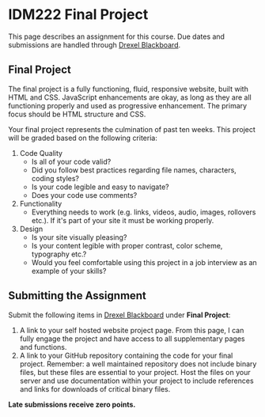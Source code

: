 # IDM222 Final Project

This page describes an assignment for this course. Due dates and submissions are handled through [Drexel Blackboard](https://learn.dcollege.net/).

## Final Project

The final project is a fully functioning, fluid, responsive website, built with HTML and CSS. JavaScript enhancements are okay, as long as they are all functioning properly and used as progressive enhancement. The primary focus should be HTML structure and CSS.

Your final project represents the culmination of past ten weeks.  This project will be graded based on the following criteria:

1. Code Quality
    - Is all of your code valid?
    - Did you follow best practices regarding file names, characters, coding styles?
    - Is your code legible and easy to navigate?
    - Does your code use comments?
1. Functionality
    - Everything needs to work (e.g. links, videos, audio, images, rollovers etc.). If it's part of your site it must be working properly.
1. Design
    - Is your site visually pleasing?
    - Is your content legible with proper contrast, color scheme, typography etc.?
    - Would you feel comfortable using this project in a job interview as an example of your skills?

## Submitting the Assignment

Submit the following items in [Drexel Blackboard](https://learn.dcollege.net/) under **Final Project**:

1. A link to your self hosted website project page. From this page, I can fully engage the project and have access to all supplementary pages and functions.
1. A link to your GitHub repository containing the code for your final project. Remember: a well maintained repository does not include binary files, but these files are essential to your project. Host the files on your server and use documentation within your project to include references and links for downloads of critical binary files.

**Late submissions receive zero points.**
